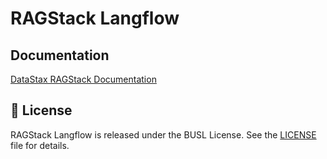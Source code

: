 <!-- markdownlint-disable MD030 -->

# RAGStack Langflow

## Documentation

[DataStax RAGStack Documentation](https://docs.datastax.com/en/ragstack/docs/index.html) 

## 📄 License

RAGStack Langflow is released under the BUSL License. See the [LICENSE](LICENSE.md) file for details.
